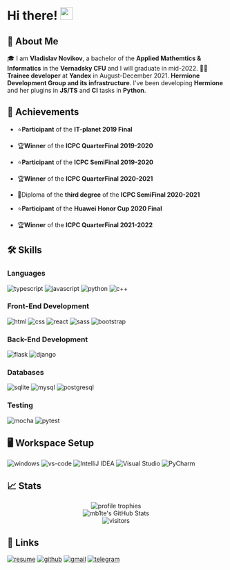 # Hi there! <img src="https://media.giphy.com/media/hvRJCLFzcasrR4ia7z/giphy.gif" width="29px">

## 🚀 About Me

🎓 I am **Vladislav Novikov**, a bachelor of the **Applied Mathemtics & Informatics** in the **Vernadsky CFU** and I will graduate in mid-2022.
👩‍💻**Trainee developer** at **Yandex** in August-December 2021. **Hermione Development Group and its infrastructure**. I've been developing **Hermione** and her plugins in **JS/TS** and **CI** tasks in **Python**.

## 🏅 Achievements

- ⭐**Participant** of the **IT-planet 2019 Final**
 
- 🏆**Winner** of the **ICPC QuarterFinal 2019-2020**

- ⭐**Participant** of the **ICPC SemiFinal 2019-2020**

- 🏆**Winner** of the **ICPC QuarterFinal 2020-2021**

- 🥉Diploma of the **third degree** of the **ICPC SemiFinal 2020-2021**

- ⭐**Participant** of the **Huawei Honor Cup 2020 Final**

- 🏆**Winner** of the **ICPC QuarterFinal 2021-2022**


## 🛠️ Skills

### Languages

![typescript](https://img.shields.io/badge/TypeScript-3178C6?style=for-the-badge&logo=typescript&logoColor=white)
![javascript](https://img.shields.io/badge/JavaScript-323330?style=for-the-badge&logo=javascript&logoColor=F7DF1E)
![python](https://img.shields.io/badge/Python-3776AB?style=for-the-badge&logo=python&logoColor=white)
![c++](https://img.shields.io/badge/-c++-black?logo=c%2B%2B&style=for-the-badge)

### Front-End Development

![html](https://img.shields.io/badge/HTML5-E34F26?style=for-the-badge&logo=html5&logoColor=white)
![css](https://img.shields.io/badge/CSS3-1572B6?style=for-the-badge&logo=css3&logoColor=white)
![react](https://img.shields.io/badge/React-20232A?style=for-the-badge&logo=react&logoColor=61DAFB)
![sass](https://img.shields.io/badge/SASS-CC6699?style=for-the-badge&logo=sass&logoColor=white)
![bootstrap](https://img.shields.io/badge/Bootstrap-563D7C?style=for-the-badge&logo=bootstrap&logoColor=white)

### Back-End Development

![flask](https://img.shields.io/badge/Flask-000000?style=for-the-badge&logo=flask&logoColor=white)
![django](https://img.shields.io/badge/Django-092E20?style=for-the-badge&logo=django&logoColor=white)

### Databases

![sqlite](https://img.shields.io/badge/SQLite-07405E?style=for-the-badge&logo=sqlite&logoColor=white)
![mysql](https://img.shields.io/badge/MySQL-00000F?style=for-the-badge&logo=mysql&logoColor=white)
![postgresql](https://img.shields.io/badge/PostgreSQL-316192?style=for-the-badge&logo=postgresql&logoColor=white)

### Testing

![mocha](https://img.shields.io/badge/Mocha-8D6748?style=for-the-badge&logo=mocha&logoColor=white)
![pytest](https://img.shields.io/badge/Pytest-3776AB?style=for-the-badge&logo=python&logoColor=white)

## 🖥️ Workspace Setup

![windows](https://img.shields.io/badge/Windows_10-0078D6?style=for-the-badge&logo=windows&logoColor=white)
![vs-code](https://img.shields.io/badge/VS_Code-007ACC?style=for-the-badge&logo=Visual-Studio-Code&logoColor=white)
![IntelliJ IDEA](https://img.shields.io/badge/IntelliJIDEA-000000.svg?style=for-the-badge&logo=intellij-idea&logoColor=white)
![Visual Studio](https://img.shields.io/badge/Visual%20Studio-5C2D91.svg?style=for-the-badge&logo=visual-studio&logoColor=white)
![PyCharm](https://img.shields.io/badge/pycharm-143?style=for-the-badge&logo=pycharm&logoColor=black&color=black&labelColor=green)


## 📈 Stats

<div align="center">
    <img src="https://github-profile-trophy.vercel.app/?username=mb1te&row=1&column=6&margin-h=8&theme=darkhub&count_private=true&margin-w=15&no-frame=true" alt="profile trophies" />
    <br />
    <img src="https://github-readme-stats.vercel.app/api?username=mb1te&show_icons=true&hide_border=true" alt="mb1te's GitHub Stats">
    <br />
    <img src="https://visitor-badge.laobi.icu/badge?page_id=mb1te.mb1te" alt="visitors">
</div>

## 🔗 Links

[![resume](https://img.shields.io/badge/Resume-4285F4?style=for-the-badge&logo=read-the-docs&logoColor=white)](https://career.habr.com/mb1te)
[![github](https://img.shields.io/badge/GitHub-000000?style=for-the-badge&logo=GitHub&logoColor=white)](https://github.com/mb1te)
[![gmail](https://img.shields.io/badge/Gmail-D14836?style=for-the-badge&logo=Gmail&logoColor=white)](mailto:mb1te.comics@gmail.com)
[![telegram](https://img.shields.io/badge/Telegram-2CA5E0?style=for-the-badge&logo=telegram&logoColor=white)](https://telegram.me/mb1te)
